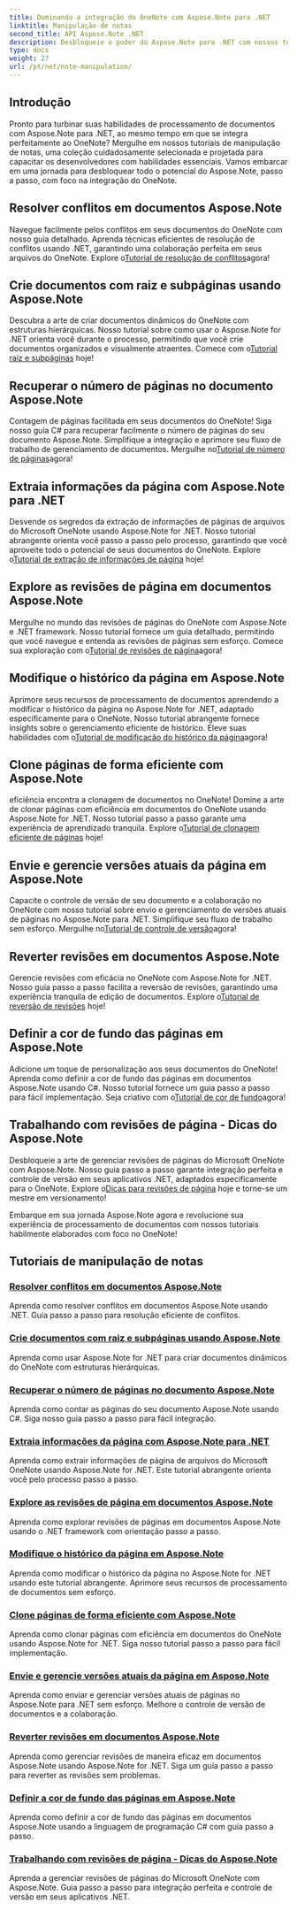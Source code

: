 ```yaml
---
title: Dominando a integração do OneNote com Aspose.Note para .NET
linktitle: Manipulação de notas
second_title: API Aspose.Note .NET
description: Desbloqueie o poder do Aspose.Note para .NET com nossos tutoriais focados no OneNote. Resolva conflitos, crie documentos dinâmicos e explore a manipulação eficiente de páginas.
type: docs
weight: 27
url: /pt/net/note-manipulation/
---
```


## Introdução

Pronto para turbinar suas habilidades de processamento de documentos com Aspose.Note para .NET, ao mesmo tempo em que se integra perfeitamente ao OneNote? Mergulhe em nossos tutoriais de manipulação de notas, uma coleção cuidadosamente selecionada e projetada para capacitar os desenvolvedores com habilidades essenciais. Vamos embarcar em uma jornada para desbloquear todo o potencial do Aspose.Note, passo a passo, com foco na integração do OneNote.

## Resolver conflitos em documentos Aspose.Note
 Navegue facilmente pelos conflitos em seus documentos do OneNote com nosso guia detalhado. Aprenda técnicas eficientes de resolução de conflitos usando .NET, garantindo uma colaboração perfeita em seus arquivos do OneNote. Explore o[Tutorial de resolução de conflitos](./conflict-page-resolution/)agora!

## Crie documentos com raiz e subpáginas usando Aspose.Note
 Descubra a arte de criar documentos dinâmicos do OneNote com estruturas hierárquicas. Nosso tutorial sobre como usar o Aspose.Note for .NET orienta você durante o processo, permitindo que você crie documentos organizados e visualmente atraentes. Comece com o[Tutorial raiz e subpáginas](./create-documents-root-sub-pages/) hoje!

## Recuperar o número de páginas no documento Aspose.Note
 Contagem de páginas facilitada em seus documentos do OneNote! Siga nosso guia C# para recuperar facilmente o número de páginas do seu documento Aspose.Note. Simplifique a integração e aprimore seu fluxo de trabalho de gerenciamento de documentos. Mergulhe no[Tutorial de número de páginas](./retrieve-number-of-pages/)agora!

## Extraia informações da página com Aspose.Note para .NET
Desvende os segredos da extração de informações de páginas de arquivos do Microsoft OneNote usando Aspose.Note for .NET. Nosso tutorial abrangente orienta você passo a passo pelo processo, garantindo que você aproveite todo o potencial de seus documentos do OneNote. Explore o[Tutorial de extração de informações de página](./extract-page-information/) hoje!

## Explore as revisões de página em documentos Aspose.Note
 Mergulhe no mundo das revisões de páginas do OneNote com Aspose.Note e .NET framework. Nosso tutorial fornece um guia detalhado, permitindo que você navegue e entenda as revisões de páginas sem esforço. Comece sua exploração com o[Tutorial de revisões de página](./page-revisions-exploration/)agora!

## Modifique o histórico da página em Aspose.Note
 Aprimore seus recursos de processamento de documentos aprendendo a modificar o histórico da página no Aspose.Note for .NET, adaptado especificamente para o OneNote. Nosso tutorial abrangente fornece insights sobre o gerenciamento eficiente de histórico. Eleve suas habilidades com o[Tutorial de modificação do histórico da página](./modify-page-history/)agora!

## Clone páginas de forma eficiente com Aspose.Note
 eficiência encontra a clonagem de documentos no OneNote! Domine a arte de clonar páginas com eficiência em documentos do OneNote usando Aspose.Note for .NET. Nosso tutorial passo a passo garante uma experiência de aprendizado tranquila. Explore o[Tutorial de clonagem eficiente de páginas](./efficient-page-cloning/) hoje!

## Envie e gerencie versões atuais da página em Aspose.Note
 Capacite o controle de versão de seu documento e a colaboração no OneNote com nosso tutorial sobre envio e gerenciamento de versões atuais de páginas no Aspose.Note para .NET. Simplifique seu fluxo de trabalho sem esforço. Mergulhe no[Tutorial de controle de versão](./manage-current-page-versions/)agora!

## Reverter revisões em documentos Aspose.Note
 Gerencie revisões com eficácia no OneNote com Aspose.Note for .NET. Nosso guia passo a passo facilita a reversão de revisões, garantindo uma experiência tranquila de edição de documentos. Explore o[Tutorial de reversão de revisões](./roll-back-document-revisions/) hoje!

## Definir a cor de fundo das páginas em Aspose.Note
Adicione um toque de personalização aos seus documentos do OneNote! Aprenda como definir a cor de fundo das páginas em documentos Aspose.Note usando C#. Nosso tutorial fornece um guia passo a passo para fácil implementação. Seja criativo com o[Tutorial de cor de fundo](./set-page-background-color/)agora!

## Trabalhando com revisões de página - Dicas do Aspose.Note
 Desbloqueie a arte de gerenciar revisões de páginas do Microsoft OneNote com Aspose.Note. Nosso guia passo a passo garante integração perfeita e controle de versão em seus aplicativos .NET, adaptados especificamente para o OneNote. Explore o[Dicas para revisões de página](./working-with-page-revisions/) hoje e torne-se um mestre em versionamento!

Embarque em sua jornada Aspose.Note agora e revolucione sua experiência de processamento de documentos com nossos tutoriais habilmente elaborados com foco no OneNote!
## Tutoriais de manipulação de notas
### [Resolver conflitos em documentos Aspose.Note](./conflict-page-resolution/)
Aprenda como resolver conflitos em documentos Aspose.Note usando .NET. Guia passo a passo para resolução eficiente de conflitos.
### [Crie documentos com raiz e subpáginas usando Aspose.Note](./create-documents-root-sub-pages/)
Aprenda como usar Aspose.Note for .NET para criar documentos dinâmicos do OneNote com estruturas hierárquicas.
### [Recuperar o número de páginas no documento Aspose.Note](./retrieve-number-of-pages/)
Aprenda como contar as páginas do seu documento Aspose.Note usando C#. Siga nosso guia passo a passo para fácil integração.
### [Extraia informações da página com Aspose.Note para .NET](./extract-page-information/)
Aprenda como extrair informações de página de arquivos do Microsoft OneNote usando Aspose.Note for .NET. Este tutorial abrangente orienta você pelo processo passo a passo.
### [Explore as revisões de página em documentos Aspose.Note](./page-revisions-exploration/)
Aprenda como explorar revisões de páginas em documentos Aspose.Note usando o .NET framework com orientação passo a passo.
### [Modifique o histórico da página em Aspose.Note](./modify-page-history/)
Aprenda como modificar o histórico da página no Aspose.Note for .NET usando este tutorial abrangente. Aprimore seus recursos de processamento de documentos sem esforço.
### [Clone páginas de forma eficiente com Aspose.Note](./efficient-page-cloning/)
Aprenda como clonar páginas com eficiência em documentos do OneNote usando Aspose.Note for .NET. Siga nosso tutorial passo a passo para fácil implementação.
### [Envie e gerencie versões atuais da página em Aspose.Note](./manage-current-page-versions/)
Aprenda como enviar e gerenciar versões atuais de páginas no Aspose.Note para .NET sem esforço. Melhore o controle de versão de documentos e a colaboração.
### [Reverter revisões em documentos Aspose.Note](./roll-back-document-revisions/)
Aprenda como gerenciar revisões de maneira eficaz em documentos Aspose.Note usando Aspose.Note for .NET. Siga um guia passo a passo para reverter as revisões sem problemas.
### [Definir a cor de fundo das páginas em Aspose.Note](./set-page-background-color/)
Aprenda como definir a cor de fundo das páginas em documentos Aspose.Note usando a linguagem de programação C# com guia passo a passo.
### [Trabalhando com revisões de página - Dicas do Aspose.Note](./working-with-page-revisions/)
Aprenda a gerenciar revisões de páginas do Microsoft OneNote com Aspose.Note. Guia passo a passo para integração perfeita e controle de versão em seus aplicativos .NET.